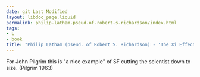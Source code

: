 ```yaml
---
date: git Last Modified
layout: libdoc_page.liquid
permalink: philip-latham-pseud-of-robert-s-richardson/index.html
tags:
- L
- book
title: "Philip Latham (pseud. of Robert S. Richardson) - 'The Xi Effect'"
---
```


For John Pilgrim this is "a nice example" of SF  cutting the scientist down to size. (Pilgrim 1963)